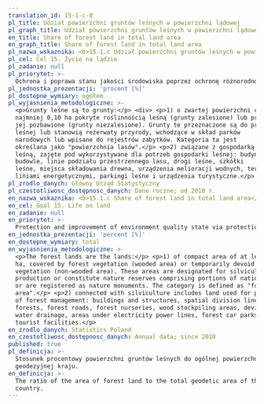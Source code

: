 ```yaml
---
translation_id: 15-1-c-0
pl_title: Udział powierzchni gruntów leśnych w powierzchni lądowej
pl_graph_title: Udział powierzchni gruntów leśnych w powierzchni lądowej
en_title: Share of forest land in total land area
en_graph_title: Share of forest land in total land area
pl_nazwa_wskaznika: <b>15.1.c Udział powierzchni gruntów leśnych w powierzchni lądowej</b>
pl_cel: Cel 15. Życie na lądzie
pl_zadanie: null
pl_priorytet: >-
  Ochrona i poprawa stanu jakości środowiska poprzez ochronę różnorodności biologicznej, w tym obszarowych form ochrony przyrody, system gospodarowania odpadami, poprawę jakości i ochronę czystości wód
pl_jednostka_prezentacji: 'procent [%]'
pl_dostepne_wymiary: ogółem
pl_wyjasnienia_metodologiczne: >-
  <p>Grunty leśne są to grunty:</p> <div> <p>1) o zwartej powierzchni co
  najmniej 0,10 ha pokryte roślinnością leśną (grunty zalesione) lub przejściowo
  jej pozbawione (grunty niezalesione). Grunty te przeznaczone są do produkcji
  leśnej lub stanowią rezerwaty przyrody, wchodzące w skład parków
  narodowych lub wpisane do rejestrów zabytków. Kategoria ta jest
  określana jako "powierzchnia lasów".</p> <p>2) związane z gospodarką
  leśną, zajęte pod wykorzystywane dla potrzeb gospodarki leśnej: budynki i
  budowle, linie podziału przestrzennego lasu, drogi leśne, szkółki
  leśne, miejsca składowania drewna, urządzenia melioracji wodnych, tereny pod
  liniami energetycznymi, parkingi leśne i urządzenia turystyczne.</p> </div>
pl_zrodlo_danych: Główny Urząd Statystyczny
pl_czestotliwosc_dostępnosc_danych: Dane roczne; od 2010 r.
en_nazwa_wskaznika: <b>15.1.c Share of forest land in total land area</b>
en_cel: Goal 15. Life on land
en_zadanie: null
en_priorytet: >-
  Protection and improvement of environment quality state via protection of biodiversity, including protection of environment in the form of areas, waste management system,  improvement of water quality and protection of water purity
en_jednostka_prezentacji: 'percent [%]'
en_dostepne_wymiary: total
en_wyjasnienia_metodologiczne: >-
  <p>The forest lands are the lands:</p> <p>1) of compact area of at least 0.10
  ha, covered by forest vegetation (wooded area) or temporarily devoid of forest
  vegetation (non-wooded area). These areas are designated for silviculture
  production or constitute nature reserves comprising portions of national parks
  or are registered as nature monuments. The category is defined as "forests
  area".</p> <p>2) connected with silviculture includes land used for purposes
  of forest management: buildings and structures, spatial division lines in
  forests, forest roads, forest nurseries, wood stockpiling areas, devices for
  water drainage, areas under electricity power lines, forest car parks and
  tourist facilities.</p>
en_zrodlo_danych: Statistics Poland
en_czestotliwosc_dostępnosc_danych: Annual data; since 2010
published: true
pl_definicja: >-
  Stosunek procentowy powierzchni gruntów leśnych do ogólnej powierzchni
  geodezyjnej kraju.
en_definicja: >-
  The ratio of the area of forest land to the total geodetic area of the
  country.
---
```

